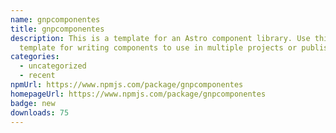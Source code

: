 ```yaml
---
name: gnpcomponentes
title: gnpcomponentes
description: This is a template for an Astro component library. Use this
  template for writing components to use in multiple projects or publish to NPM.
categories:
  - uncategorized
  - recent
npmUrl: https://www.npmjs.com/package/gnpcomponentes
homepageUrl: https://www.npmjs.com/package/gnpcomponentes
badge: new
downloads: 75
---
```

